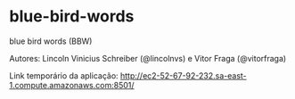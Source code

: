 # blue-bird-words
blue bird words (BBW)

Autores: Lincoln Vinicius Schreiber (@lincolnvs) e Vitor Fraga (@vitorfraga)

Link temporário da aplicação: http://ec2-52-67-92-232.sa-east-1.compute.amazonaws.com:8501/
